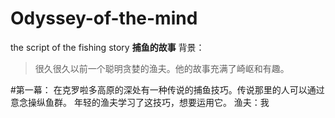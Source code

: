 # Odyssey-of-the-mind
the script of the fishing story
**捕鱼的故事**
背景：
>很久很久以前一个聪明贪婪的渔夫。他的故事充满了崎岖和有趣。

#第一幕：
    在克罗啦多高原的深处有一种传说的捕鱼技巧。传说那里的人可以通过意念操纵鱼群。
    年轻的渔夫学习了这技巧，想要运用它。
    渔夫：我
